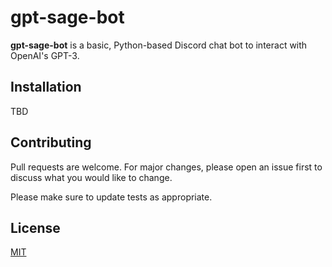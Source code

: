 # gpt-sage-bot

**gpt-sage-bot** is a basic, Python-based Discord chat bot to interact with OpenAI's GPT-3.

## Installation

TBD

## Contributing

Pull requests are welcome. For major changes, please open an issue first
to discuss what you would like to change.

Please make sure to update tests as appropriate.

## License

[MIT](https://choosealicense.com/licenses/mit/)